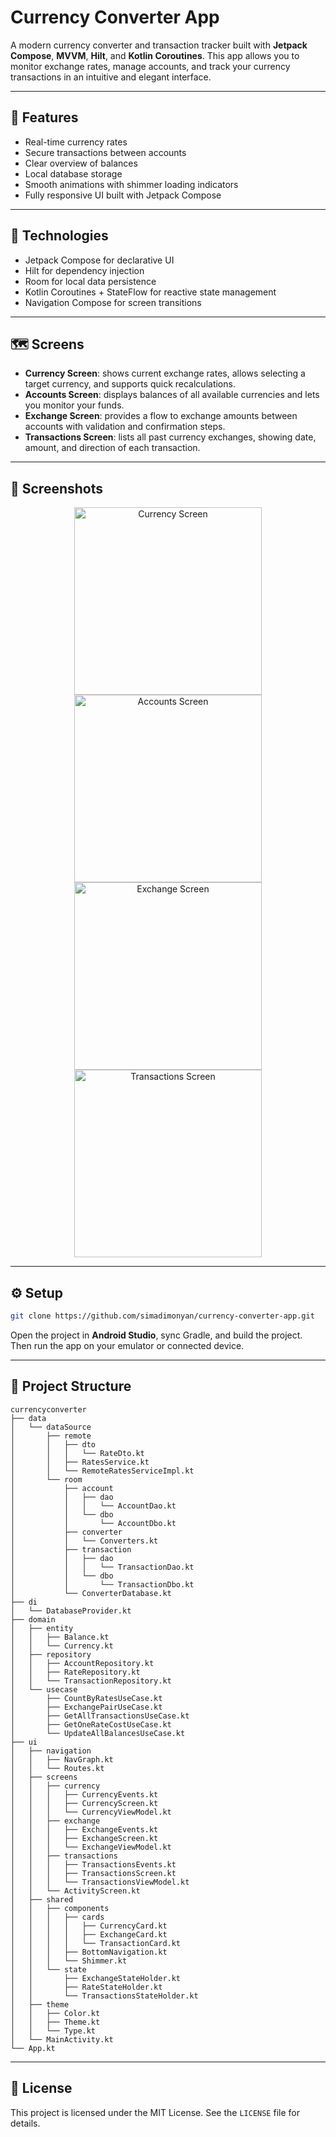 

# Currency Converter App

A modern currency converter and transaction tracker built with **Jetpack Compose**, **MVVM**, **Hilt**, and **Kotlin Coroutines**. This app allows you to monitor exchange rates, manage accounts, and track your currency transactions in an intuitive and elegant interface.

---

## 📱 Features

- Real-time currency rates
- Secure transactions between accounts
- Clear overview of balances
- Local database storage
- Smooth animations with shimmer loading indicators
- Fully responsive UI built with Jetpack Compose

---

## 🚀 Technologies

- Jetpack Compose for declarative UI
- Hilt for dependency injection
- Room for local data persistence
- Kotlin Coroutines + StateFlow for reactive state management
- Navigation Compose for screen transitions

---

## 🗺️ Screens

- **Currency Screen**: shows current exchange rates, allows selecting a target currency, and supports quick recalculations.
- **Accounts Screen**: displays balances of all available currencies and lets you monitor your funds.
- **Exchange Screen**: provides a flow to exchange amounts between accounts with validation and confirmation steps.
- **Transactions Screen**: lists all past currency exchanges, showing date, amount, and direction of each transaction.

---

## 📸 Screenshots

<p align="center">
  <img src="./design/currency.png" alt="Currency Screen" width="300"/>
  <img src="./design/accounts.png" alt="Accounts Screen" width="300"/>
  <img src="./design/exchange.png" alt="Exchange Screen" width="300"/>
  <img src="./design/transactions.png" alt="Transactions Screen" width="300"/>
</p>

---

## ⚙️ Setup

```bash
git clone https://github.com/simadimonyan/currency-converter-app.git
```

Open the project in **Android Studio**, sync Gradle, and build the project. Then run the app on your emulator or connected device.

---

## 📂 Project Structure

```plaintext
currencyconverter
├── data
│   └── dataSource
│       ├── remote
│       │   ├── dto
│       │   │   └── RateDto.kt
│       │   ├── RatesService.kt
│       │   └── RemoteRatesServiceImpl.kt
│       └── room
│           ├── account
│           │   ├── dao
│           │   │   └── AccountDao.kt
│           │   └── dbo
│           │       └── AccountDbo.kt
│           ├── converter
│           │   └── Converters.kt
│           ├── transaction
│           │   ├── dao
│           │   │   └── TransactionDao.kt
│           │   └── dbo
│           │       └── TransactionDbo.kt
│           └── ConverterDatabase.kt
├── di
│   └── DatabaseProvider.kt
├── domain
│   ├── entity
│   │   ├── Balance.kt
│   │   └── Currency.kt
│   ├── repository
│   │   ├── AccountRepository.kt
│   │   ├── RateRepository.kt
│   │   └── TransactionRepository.kt
│   └── usecase
│       ├── CountByRatesUseCase.kt
│       ├── ExchangePairUseCase.kt
│       ├── GetAllTransactionsUseCase.kt
│       ├── GetOneRateCostUseCase.kt
│       └── UpdateAllBalancesUseCase.kt
├── ui
│   ├── navigation
│   │   ├── NavGraph.kt
│   │   └── Routes.kt
│   ├── screens
│   │   ├── currency
│   │   │   ├── CurrencyEvents.kt
│   │   │   ├── CurrencyScreen.kt
│   │   │   └── CurrencyViewModel.kt
│   │   ├── exchange
│   │   │   ├── ExchangeEvents.kt
│   │   │   ├── ExchangeScreen.kt
│   │   │   └── ExchangeViewModel.kt
│   │   ├── transactions
│   │   │   ├── TransactionsEvents.kt
│   │   │   ├── TransactionsScreen.kt
│   │   │   └── TransactionsViewModel.kt
│   │   └── ActivityScreen.kt
│   ├── shared
│   │   ├── components
│   │   │   ├── cards
│   │   │   │   ├── CurrencyCard.kt
│   │   │   │   ├── ExchangeCard.kt
│   │   │   │   └── TransactionCard.kt
│   │   │   ├── BottomNavigation.kt
│   │   │   └── Shimmer.kt
│   │   └── state
│   │       ├── ExchangeStateHolder.kt
│   │       ├── RateStateHolder.kt
│   │       └── TransactionsStateHolder.kt
│   ├── theme
│   │   ├── Color.kt
│   │   ├── Theme.kt
│   │   └── Type.kt
│   └── MainActivity.kt
└── App.kt
```

---

## 📄 License

This project is licensed under the MIT License. See the `LICENSE` file for details.
